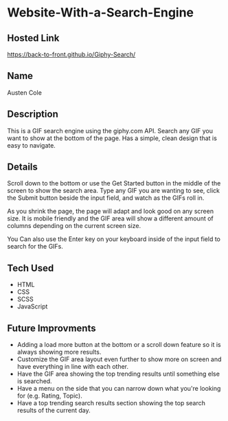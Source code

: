 # Website-With-a-Search-Engine

## Hosted Link

https://back-to-front.github.io/Giphy-Search/

## Name

Austen Cole

## Description

This is a GIF search engine using the giphy.com API. Search any GIF you want to show at the bottom of the page. Has a simple, clean design that is easy to navigate.

## Details

Scroll down to the bottom or use the Get Started button in the middle of the screen to show the search area. Type any GIF you are wanting to see, click the Submit button beside the input field, and watch as the GIFs roll in.

As you shrink the page, the page will adapt and look good on any screen size. It is mobile friendly and the GIF area will show a different amount of columns depending on the current screen size.

You Can also use the Enter key on your keyboard inside of the input field to search for the GIFs.

## Tech Used

- HTML
- CSS
- SCSS
- JavaScript

## Future Improvments

- Adding a load more button at the bottom or a scroll down feature so it is always showing more results.
- Customize the GIF area layout even further to show more on screen and have everything in line with each other.
- Have the GIF area showing the top trending results until something else is searched.
- Have a menu on the side that you can narrow down what you're looking for (e.g. Rating, Topic).
- Have a top trending search results section showing the top search results of the current day.
